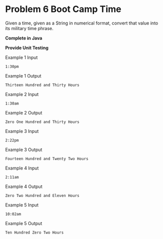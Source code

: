 # Problem 6 Boot Camp Time

Given a time, given as a String in numerical format, convert that value into its military time phrase.

**Complete in Java**

**Provide Unit Testing**

Example 1 Input

```
1:30pm 
```

Example 1 Output

```
Thirteen Hundred and Thirty Hours
```


Example 2 Input

```
1:30am
```

Example 2 Output 

```
Zero One Hundred and Thirty Hours
```

Example 3 Input 

```
2:22pm
```

Example 3 Output

```
Fourteen Hundred and Twenty Two Hours
```

Example 4 Input

```
2:11am
```

Example 4 Output

```
Zero Two Hundred and Eleven Hours
```

Example 5 Input

```
10:02am
```

Example 5 Output

```
Ten Hundred Zero Two Hours
```
